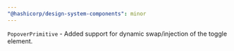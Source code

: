 ```yaml
---
"@hashicorp/design-system-components": minor
---
```


<!-- START utilities/popover-primitive -->
`PopoverPrimitive` - Added support for dynamic swap/injection of the toggle element.
<!-- END -->
